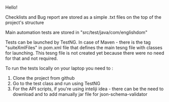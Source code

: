 Hello!

Checklists and Bug report are stored as a simple .txt files on the top of the project's structure

Main automation tests are stored in "src/test/java/com/englishdom"

Tests can be launched by TestNG. In case of Maven - there is the tag "suiteXmlFiles" in pom.xml file that defines the main tesng file with classes for launching.
This tesng file is not created yet because there were no need for that and not required.

To run the tests locally on your laptop you need to : 

1. Clone the project from github
2. Go to the test class and run using TestNG
3. For the API scripts, if you're using inteliji idea - there can be the need to download and to add manually jar file for json-schema-validator
